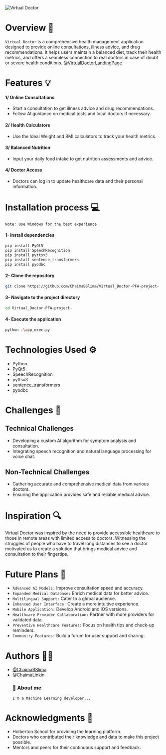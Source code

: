 ![Virtual Doctor](https://github.com/ChaimaBSlima/Virtual_Doctor-PFA-project-/assets/146720036/4a4243db-3e50-4c3f-a04e-9fedf3d09881)
# Overview :page_facing_up:
`Virtual Doctor` is a comprehensive health management application designed to provide online consultations, illness advice, and drug recommendations. It helps users maintain a balanced diet, track their health metrics, and offers a seamless connection to real doctors in case of doubt or severe health conditions.
[@VirtualDoctorLandingPage](https://chaimabslima.github.io/Virtual_Doctor-PFA-project-Landing-Page)

# Features :bulb:

#### 1/ Online Consultations
- Start a consultation to get illness advice and drug recommendations.
- Follow AI guidance on medical tests and local doctors if necessary.

#### 2/ Health Calculators

- Use the Ideal Weight and BMI calculators to track your health metrics.

#### 3/ Balanced Nutrition

- Input your daily food intake to get nutrition assessments and advice.

#### 4/ Doctor Access

- Doctors can log in to update healthcare data and their personal information.

# Installation process :computer:

`Note: Use Windows for the best experience `

#### 1- Install dependencies

``` bash
pip install PyQt5
pip install SpeechRecognition
pip install pyttsx3
pip install sentence_transformers
pip install pyodbc
```
#### 2- Clone the repository
``` bash
git clone https://github.com/ChaimaBSlima/Virtual_Doctor-PFA-project-
```
#### 3- Navigate to the project directory
``` bash 
cd Virtual_Doctor-PFA-project-
``` 

#### 4- Execute the application

``` bash 
python .\app_exec.py
``` 

# Technologies Used :gear:
- Python
- PyQt5
- SpeechRecognition
- pyttsx3
- sentence_transformers
- pyodbc

# Challenges :dart:

## Technical Challenges 

 - Developing a custom AI algorithm for symptom analysis and consultation.
- Integrating speech recognition and natural language processing for voice chat.

## Non-Technical Challenges
- Gathering accurate and comprehensive medical data from various doctors.
- Ensuring the application provides safe and reliable medical advice.

# Inspiration :mag:
Virtual Doctor was inspired by the need to provide accessible healthcare to those in remote areas with limited access to doctors. Witnessing the struggles of people who have to travel long distances to see a doctor motivated us to create a solution that brings medical advice and consultation to their fingertips.

# Future Plans :calendar:
- `Advanced AI Models:` Improve consultation speed and accuracy.
- `Expanded Medical Database:` Enrich medical data for better advice.
- `Multilingual Support:` Cater to a global audience.
- `Enhanced User Interface:` Create a more intuitive experience.
- `Mobile Application:` Develop Android and iOS versions.
- `Healthcare Provider Collaboration:` Partner with more providers for validated data.
- `Preventive Healthcare Features:` Focus on health tips and check-up reminders.
- `Community Features:` Build a forum for user support and sharing.

# Authors :woman_technologist:
- [@ChaimaBSlima](https://github.com/ChaimaBSlima)
- [@ChaimaLinkin](https://www.linkedin.com/in/chaima-ben-slima-35477120a/)
  ### 🚀 About me 
      I'm a Machine Learning developer...

# Acknowledgments :busts_in_silhouette:
- Holberton School for providing the learning platform.
- Doctors who contributed their knowledge and data to make this project possible.
- Mentors and peers for their continuous support and feedback.
